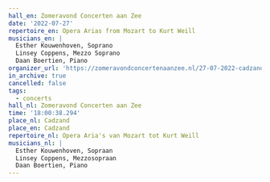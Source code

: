 ```yaml
---
hall_en: Zomeravond Concerten aan Zee
date: '2022-07-27'
repertoire_en: Opera Arias from Mozart to Kurt Weill
musicians_en: |
  Esther Kouwenhoven, Soprano
  Linsey Coppens, Mezzo Soprano
  Daan Boertien, Piano
organizer_url: 'https://zomeravondconcertenaanzee.nl/27-07-2022-cadzand/'
in_archive: true
cancelled: false
tags:
  - concerts
hall_nl: Zomeravond Concerten aan Zee
time: '18:00:38.294'
place_nl: Cadzand
place_en: Cadzand
repertoire_nl: Opera Aria's van Mozart tot Kurt Weill
musicians_nl: |
  Esther Kouwenhoven, Sopraan
  Linsey Coppens, Mezzosopraan
  Daan Boertien, Piano
---
```


